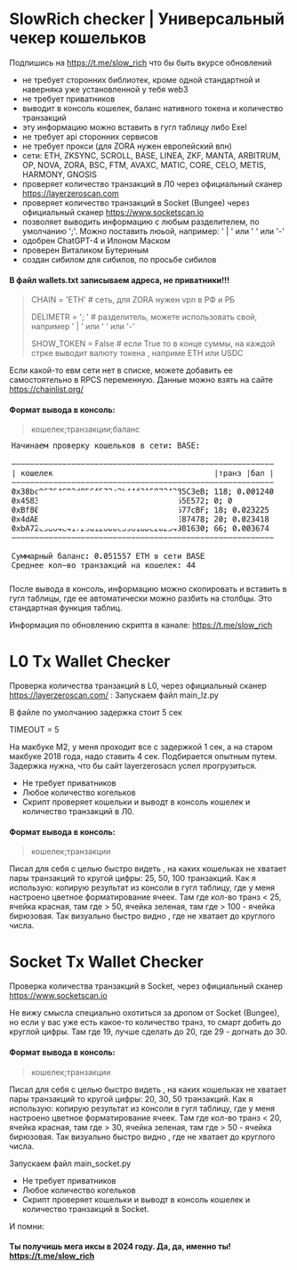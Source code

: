 # SlowRich checker | Универсальный чекер кошельков

Подпишись на https://t.me/slow_rich что бы быть вкурсе обновлений

- не требует сторонних библиотек, кроме одной стандартной и наверняка уже установленной у тебя web3
- не требует приватников
- выводит в консоль кошелек, баланс нативного токена и количество транзакций
- эту информацию можно вставить в гугл таблицу либо Exel
- не требует api сторонних сервисов
- не требует прокси (для ZORA нужен европейский впн)
- сети: ETH, ZKSYNC, SCROLL, BASE, LINEA, ZKF, MANTA, ARBITRUM, OP, NOVA, ZORA, BSC, FTM, AVAXC, MATIC, CORE, CELO, METIS, HARMONY, GNOSIS
- проверяет количество транзакций в Л0 через официальный сканер https://layerzeroscan.com
- проверяет количество транзакций в Socket (Bungee) через официальный сканер https://www.socketscan.io
- позволяет выводить информацию с любым разделителем, по умолчанию ';'. Можно поставить люьой, например: ' | ' или ' ' или '-'
- одобрен ChatGPT-4 и Илоном Маском
- проверен Виталиком Бутериным
- создан сибилом для сибилов, по просьбе сибилов

#### В файл wallets.txt записываем адреса, не приватники!!!

> CHAIN = 'ETH'        # сеть, для ZORA нужен vpn в РФ и РБ
> 
> DELIMETR = '; '      # разделитель, можете использовать свой, например ' | ' или ' ' или '-'
> 
> SHOW_TOKEN = False   # если True то в конце суммы, на каждой стрке выводит валюту токена , наприме ETH или USDC

Если какой-то евм сети нет в списке, можете добавить ее самостоятельно в RPCS переменную. Данные можно взять на сайте https://chainlist.org/

#### Формат вывода в консоль:
> кошелек;транзакции;баланс

![console](console.png)

После вывода в консоль, информацию можно скопировать и вставить в гугл таблицы, где ее автоматически можно разбить на столбцы. Это стандартная функция таблиц.

Информация по обновлению скрипта в канале:            https://t.me/slow_rich

# L0 Tx Wallet Checker
Проверка количества транзакций в L0, через официальный сканер https://layerzeroscan.com/ :
Запускаем файл main_lz.py

В файле по умолчанию задержка стоит 5 сек

TIMEOUT = 5

На макбуке М2, у меня проходит все с задержкой 1 сек, а на старом макбуке 2018 года, надо ставить 4 сек. Подбирается опытным путем.
Задержка нужна, что бы сайт layerzerosacn успел прогрузиться.

- Не требует приватников
- Любое количество когельков
- Скрипт проверяет кошельки и выводт в консоль кошелек и количество транзакций в Л0.

#### Формат вывода в консоль:
> кошелек;транзакции

Писал для себя с целью быстро видеть , на каких кошельках не хватает пары транзакций то кругой цифры: 25, 50, 100 транзакций.
Как я использую: копирую результат из консоли в гугл таблицу, где у меня настроено цветное форматирование ячеек. Там где кол-во транз < 25, ячейка красная, там где  > 50, ячейка зеленая, там где > 100 -  ячейка бирюзовая. Так визуально быстро видно , где не хватает до круглого числа.

# Socket Tx Wallet Checker
Проверка количества транзакций в Socket, через официальный сканер https://www.socketscan.io

Не вижу смысла специально охотиться за дропом от Socket (Bungee), но если у вас уже есть какое-то количество транз, то смарт добить до круглой цифры. Там где 19, лучше сделать до 20, где 29 - догнать до 30.

#### Формат вывода в консоль:
> кошелек;транзакции

Писал для себя с целью быстро видеть , на каких кошельках не хватает пары транзакций то кругой цифры: 20, 30, 50 транзакций.
Как я использую: копирую результат из консоли в гугл таблицу, где у меня настроено цветное форматирование ячеек. Там где кол-во транз < 20, ячейка красная, там где  > 30, ячейка зеленая, там где > 50 -  ячейка бирюзовая. Так визуально быстро видно , где не хватает до круглого числа.

Запускаем файл main_socket.py

- Не требует приватников
- Любое количество когельков
- Скрипт проверяет кошельки и выводт в консоль кошелек и количество транзакций в Socket.


И помни: 
#### Ты получишь мега иксы в 2024 году. Да, да, именно ты! https://t.me/slow_rich

